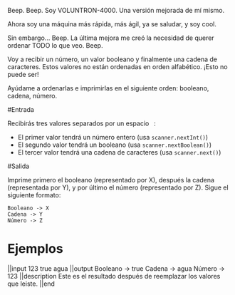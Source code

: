Beep. Beep. Soy VOLUNTRON-4000. Una versión mejorada de mí mismo.

Ahora soy una máquina más rápida, más ágil, ya se saludar, y soy cool.

Sin embargo... Beep. La última mejora me creó la necesidad de querer ordenar TODO lo que veo. Beep.

Voy a recibir un número, un valor booleano y finalmente una cadena de caracteres. Estos valores no están ordenadas en orden alfabético. ¡Esto no puede ser!

Ayúdame a ordenarlas e imprimirlas en el siguiente orden: booleano, cadena, número.

#Entrada

Recibirás tres valores separados por un espacio ` `:

- El primer valor tendrá un número entero (usa `scanner.nextInt()`)
- El segundo valor tendrá un booleano (usa `scanner.nextBoolean()`)
- El tercer valor tendrá una cadena de caracteres (usa `scanner.next()`)

#Salida

Imprime primero el booleano (representado por X), después la cadena (representada por Y), y por último el número (representado por Z). Sigue el siguiente formato:

```
Booleano -> X
Cadena -> Y
Número -> Z
```

# Ejemplos

||input
123 true agua
||output
Booleano -> true
Cadena -> agua
Número -> 123
||description
Este es el resultado después de reemplazar los valores que leiste.
||end
